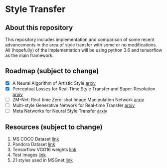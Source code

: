 # Style Transfer

## About this repository
This repository includes implementation and comparison of some recent advancements in the area of style transfer with some or no modifications. All (hopefully) of the implementation will be using python 3.6 and tensorflow as the main framework.

## Roadmap (subject to change)
- [x] A Neural Algorithm of Artistic Style [arxiv](https://arxiv.org/abs/1508.06576)
- [x] Perceptual Losses for Real-Time Style Transfer and Super-Resolution [arxiv](https://arxiv.org/abs/1603.08155)
- [ ] ZM-Net: Real-time Zero-shot Image Manipulation Network [arxiv](https://arxiv.org/abs/1703.07255v2)
- [ ] Multi-style Generative Network for Real-time Transfer [arxiv](https://arxiv.org/abs/1703.06953)
- [ ] Meta Networks for Neural Style Transfer [arxiv](https://arxiv.org/abs/1709.04111)

## Resources (subject to change)
1. MS COCO Dataset [link](http://cocodataset.org/#download)
2. Pandora Dataset [link](http://imag.pub.ro/pandora/pandora_download.html)
3. Tensorflow VGG16 weights [link](http://www.cs.toronto.edu/~frossard/post/vgg16/)
4. Test images [link](https://drive.google.com/open?id=1-OEv8ELX-RDB1DvY7i8qEJzziIxJ9T3B)
5. 21 styles used in MSGnet [link](https://drive.google.com/open?id=1CkThmKjWKwgJ3QfkwrJQlypXMKSZF-xo)
